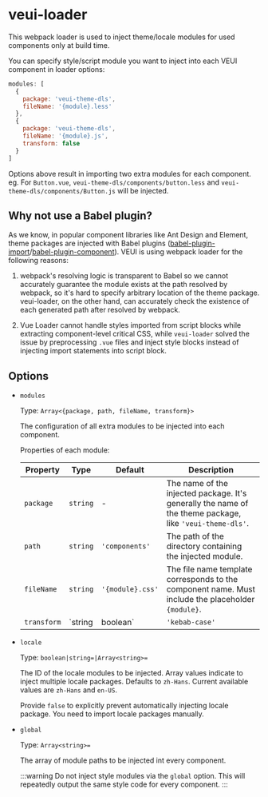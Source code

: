 # veui-loader

This webpack loader is used to inject theme/locale modules for used components only at build time.

You can specify style/script module you want to inject into each VEUI component in loader options:

```js
modules: [
  {
    package: 'veui-theme-dls',
    fileName: '{module}.less'
  },
  {
    package: 'veui-theme-dls',
    fileName: '{module}.js',
    transform: false
  }
]
```

Options above result in importing two extra modules for each component. eg. For `Button.vue`, `veui-theme-dls/components/button.less` and `veui-theme-dls/components/Button.js` will be injected.

## Why not use a Babel plugin?

As we know, in popular component libraries like Ant Design and Element, theme packages are injected with Babel plugins ([babel-plugin-import](https://github.com/ant-design/babel-plugin-import)/[babel-plugin-component](https://github.com/ElementUI/babel-plugin-component)). VEUI is using webpack loader for the following reasons:

1. webpack's resolving logic is transparent to Babel so we cannot accurately guarantee the module exists at the path resolved by webpack, so it's hard to specify arbitrary location of the theme package. veui-loader, on the other hand, can accurately check the existence of each generated path after resolved by webpack.

2. Vue Loader cannot handle styles imported from script blocks while extracting component-level critical CSS, while `veui-loader` solved the issue by preprocessing `.vue` files and inject style blocks instead of injecting import statements into script block.

## Options

* `modules`

  Type: `Array<{package, path, fileName, transform}>`

  The configuration of all extra modules to be injected into each component.

  Properties of each module:

  | Property | Type | Default | Description |
  | -- | -- | -- | -- |
  | `package` | `string` | - | The name of the injected package. It's generally the name of the theme package, like `'veui-theme-dls'`. |
  | `path` | `string` | `'components'` | The path of the directory containing the injected module. |
  | `fileName` | `string` | `'{module}.css'` | The file name template corresponds to the component name. Must include the placeholder `{module}`. |
  | `transform` | `string|boolean` | `'kebab-case'` | Transformation applied for component names. The `{module}` part within `fileName` will be replaced with the transformed name. Provide `false` to prevent transformation. All possible values are `'kebab-case'`, `'camleCase'` and `'PascalCase'`. |

* `locale`

  Type: `boolean|string=|Array<string>=`

  The ID of the locale modules to be injected. Array values indicate to inject multiple locale packages. Defaults to `zh-Hans`. Current available values are `zh-Hans` and `en-US`.

  Provide `false` to explicitly prevent automatically injecting locale package. You need to import locale packages manually.

* `global`

  Type: `Array<string>=`

  The array of module paths to be injected int every component.

  :::warning
  Do not inject style modules via the `global` option. This will repeatedly output the same style code for every component.
  :::
